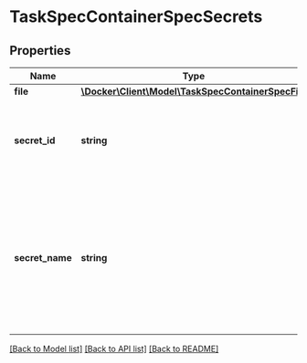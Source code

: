 # TaskSpecContainerSpecSecrets

## Properties
Name | Type | Description | Notes
------------ | ------------- | ------------- | -------------
**file** | [**\Docker\Client\Model\TaskSpecContainerSpecFile**](TaskSpecContainerSpecFile.md) |  | [optional] 
**secret_id** | **string** | SecretID represents the ID of the specific secret that we&#x27;re referencing. | [optional] 
**secret_name** | **string** | SecretName is the name of the secret that this references, but this is just provided for lookup/display purposes. The secret in the reference will be identified by its ID. | [optional] 

[[Back to Model list]](../../README.md#documentation-for-models) [[Back to API list]](../../README.md#documentation-for-api-endpoints) [[Back to README]](../../README.md)

